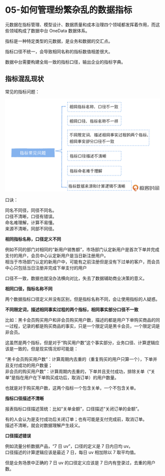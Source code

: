 # 05-如何管理纷繁杂乱的数据指标

元数据在指标管理、模型设计、数据质量和成本治理四个领域都发挥着作用，而这些领域构成了数据中台 OneData 数据体系。

指标是一种特定类型的元数据，是业务和数据的交汇点。

指标口径不统一，会导致相同名称的指标数值相差很大。

数据中台需要构建全局一致的指标口径，输出企业的指标字典。

## 指标混乱现状

常见的指标问题：

![01](https://github.com/woleirenlai/Images/blob/master/shujuzhongtai/05/01.jpg)

口诀：

同名不同径，同径不同名。  
口径不清晰，口径有错误。  
命名难理解，计算不易懂。  
来源不清晰，同部不同径。

**相同指标名称，口径定义不同**

例如不同的部门对相同的“新用户销售额”，市场部门认定新用户是首次下单并完成支付的用户，会员中心认定新用户是当日新注册用户。  
相当于市场部门认定的新用户中，可能有之前注册但是没有下过单的客户，而会员中心只包括当日注册并完成下单支付的用户

口径不一致，数据也就没办法横向对比，失去了数据辅助商业决策的意义。

**相同口径，指标名称不同**

两个数据指标口径定义并没有区别，但是指标名称不同，会让使用指标的人疑惑。

**不同限定词，描述相同事实过程的两个指标，相同事实部分口径不一致**

比如：黑卡会员购买用户和非会员购买用户数，描述的都是用户下单购买商品的同一过程，记录的都是购买商品的事实，只是一个限定词是黑卡会员，一个限定词是非会员。

这虽然是两个指标，但是对于“购买用户数”这个事实部分，业务口径、计算逻辑应该是一致的，但是现实情况却可能是：

“黑卡会员购买用户数”：计算周期内去重的（重复购买的用户只算一个），下单并且支付成功的用户数量；  
 非会员的购买用户数”：计算周期内去重的，下单并且支付成功，排除关单（“关单”是指在用户在下单购买成功后，取消订单）的用户数量。

也就是对于购买用户数，这两个指标一个包含关单，一个不包含关单。

**指标口径描述不清晰**

报表指标口径描述笼统：比如“关单金额”，口径描述“关闭订单的金额”。

有的人会认为是支付成功后关闭订单；也有可能是支付完成前，取消订单。  
描述不清晰，就会对数据理解产生歧义。

**口径描述错误**

例如流量分析数据产品，“7 日 uv”，口径的定义是 7 日内日均 uv。  
口径描述的计算逻辑应该是最近 7 日，每日 uv 相加除以 7 取平均值。

但是业务场景中正确的 7 日 uv 的口径定义应该是 7 日内有登录过，去重的用户数。